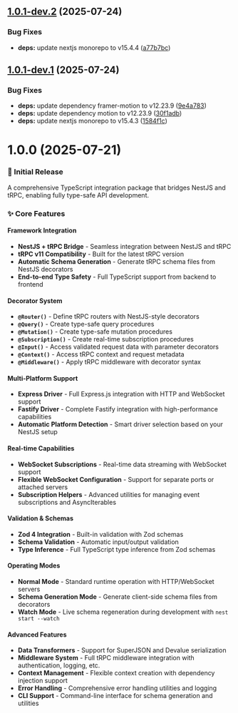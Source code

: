 ## [1.0.1-dev.2](https://github.com/nexica/nestjs-trpc/compare/1.0.1-dev.1...1.0.1-dev.2) (2025-07-24)


### Bug Fixes

* **deps:** update nextjs monorepo to v15.4.4 ([a77b7bc](https://github.com/nexica/nestjs-trpc/commit/a77b7bce1acc96bad368a4dc90b875719112a8f9))

## [1.0.1-dev.1](https://github.com/nexica/nestjs-trpc/compare/1.0.0...1.0.1-dev.1) (2025-07-24)


### Bug Fixes

* **deps:** update dependency framer-motion to v12.23.9 ([9e4a783](https://github.com/nexica/nestjs-trpc/commit/9e4a783ae9cb8e3c371711910a6babf94edd341d))
* **deps:** update dependency motion to v12.23.9 ([30f1adb](https://github.com/nexica/nestjs-trpc/commit/30f1adb63629f31b631b5eededfb3bcfb80ff1fc))
* **deps:** update nextjs monorepo to v15.4.3 ([1584f1c](https://github.com/nexica/nestjs-trpc/commit/1584f1cbe41793f7d0f0e0670d12a8d28b700bc9))

# 1.0.0 (2025-07-21)

### 🎉 Initial Release

A comprehensive TypeScript integration package that bridges NestJS and tRPC, enabling fully type-safe API development.

### ✨ Core Features

#### **Framework Integration**
- **NestJS + tRPC Bridge** - Seamless integration between NestJS and tRPC
- **tRPC v11 Compatibility** - Built for the latest tRPC version
- **Automatic Schema Generation** - Generate tRPC schema files from NestJS decorators
- **End-to-end Type Safety** - Full TypeScript support from backend to frontend

#### **Decorator System**
- **`@Router()`** - Define tRPC routers with NestJS-style decorators
- **`@Query()`** - Create type-safe query procedures
- **`@Mutation()`** - Create type-safe mutation procedures  
- **`@Subscription()`** - Create real-time subscription procedures
- **`@Input()`** - Access validated request data with parameter decorators
- **`@Context()`** - Access tRPC context and request metadata
- **`@Middleware()`** - Apply tRPC middleware with decorator syntax

#### **Multi-Platform Support**
- **Express Driver** - Full Express.js integration with HTTP and WebSocket support
- **Fastify Driver** - Complete Fastify integration with high-performance capabilities
- **Automatic Platform Detection** - Smart driver selection based on your NestJS setup

#### **Real-time Capabilities**
- **WebSocket Subscriptions** - Real-time data streaming with WebSocket support
- **Flexible WebSocket Configuration** - Support for separate ports or attached servers
- **Subscription Helpers** - Advanced utilities for managing event subscriptions and AsyncIterables

#### **Validation & Schemas**
- **Zod 4 Integration** - Built-in validation with Zod schemas
- **Schema Validation** - Automatic input/output validation
- **Type Inference** - Full TypeScript type inference from Zod schemas

#### **Operating Modes**
- **Normal Mode** - Standard runtime operation with HTTP/WebSocket servers
- **Schema Generation Mode** - Generate client-side schema files from decorators
- **Watch Mode** - Live schema regeneration during development with `nest start --watch`

#### **Advanced Features**
- **Data Transformers** - Support for SuperJSON and Devalue serialization
- **Middleware System** - Full tRPC middleware integration with authentication, logging, etc.
- **Context Management** - Flexible context creation with dependency injection support
- **Error Handling** - Comprehensive error handling utilities and logging
- **CLI Support** - Command-line interface for schema generation and utilities
